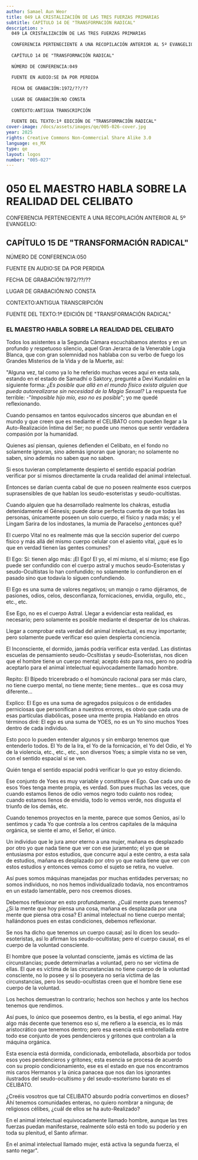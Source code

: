 ```yaml
---
author: Samael Aun Weor
title: 049 LA CRISTALIZACIÓN DE LAS TRES FUERZAS PRIMARIAS
subtitle: CAPÍTULO 14 DE "TRANSFORMACIÓN RADICAL"
description: >
  049 LA CRISTALIZACIÓN DE LAS TRES FUERZAS PRIMARIAS
  
  CONFERENCIA PERTENECIENTE A UNA RECOPILACIÓN ANTERIOR AL 5º EVANGELIO:
  
  CAPÍTULO 14 DE "TRANSFORMACIÓN RADICAL"
  
  NÚMERO DE CONFERENCIA:049
  
  FUENTE EN AUDIO:SE DA POR PERDIDA
  
  FECHA DE GRABACIÓN:1972/??/??
  
  LUGAR DE GRABACIÓN:NO CONSTA
  
  CONTEXTO:ANTIGUA TRANSCRIPCIÓN
  
  FUENTE DEL TEXTO:1ª EDICIÓN DE "TRANSFORMACIÓN RADICAL"
cover-image: /docs/assets/images/qe/005-026-cover.jpg
year: 2025
rights: Creative Commons Non-Commercial Share Alike 3.0
language: es_MX
type: qe
layout: logos
number: "005-027"
---
```

# 050 EL MAESTRO HABLA SOBRE LA REALIDAD DEL CELIBATO

CONFERENCIA PERTENECIENTE A UNA RECOPILACIÓN ANTERIOR AL 5º EVANGELIO:

## CAPÍTULO 15 DE "TRANSFORMACIÓN RADICAL"

NÚMERO DE CONFERENCIA:050

FUENTE EN AUDIO:SE DA POR PERDIDA

FECHA DE GRABACIÓN:1972/??/??

LUGAR DE GRABACIÓN:NO CONSTA

CONTEXTO:ANTIGUA TRANSCRIPCIÓN

FUENTE DEL TEXTO:1ª EDICIÓN DE "TRANSFORMACIÓN RADICAL"

### EL MAESTRO HABLA SOBRE LA REALIDAD DEL CELIBATO

Todos los asistentes a la Segunda Cámara escuchábamos atentos y en un profundo y respetuoso silencio, aquel Gran Jerarca de la Venerable Logia Blanca, que con gran solemnidad nos hablaba con su verbo de fuego los Grandes Misterios de la Vida y de la Muerte, así:

"Alguna vez, tal como ya lo he referido muchas veces aquí en esta sala, estando en el estado de Samadhí o Saktory, pregunté a Devi Kundalini en la siguiente forma: *¿Es posible que allá en el mundo físico exista alguien que pueda autorealizarse sin necesidad de la Magia Sexual?* La respuesta fue terrible: -"*Imposible hijo mío, eso no es posible*"; yo me quedé reflexionando.

Cuando pensamos en tantos equivocados sinceros que abundan en el mundo y que creen que es mediante el CELIBATO como pueden llegar a la Auto-Realización Íntima del Ser; no puede uno menos que sentir verdadera compasión por la humanidad.

Quienes así piensan, quienes defienden el Celibato, en el fondo no solamente ignoran, sino además ignoran que ignoran; no solamente no saben, sino además no saben que no saben.

Si esos tuvieran completamente despierto el sentido espacial podrían verificar por sí mismos directamente la cruda realidad del animal intelectual.

Entonces se darían cuenta cabal de que no poseen realmente esos cuerpos suprasensibles de que hablan los seudo-esoteristas y seudo-ocultistas.

Cuando alguien que ha desarrollado realmente los chakras, estudia detenidamente el Génesis; puede darse perfecta cuenta de que todas las personas, únicamente poseen un solo cuerpo, el físico y nada más; y el Lingam Sarira de los indostanes, la mumia de Paracelso ¿entonces qué?

El cuerpo Vital no es realmente más que la sección superior del cuerpo físico y más allá del mismo cuerpo celular con el asiento vital, ¿qué es lo que en verdad tienen las gentes comunes?

El Ego: Sí: tienen algo más: ¡El Ego! El yo, el mí mismo, el sí mismo; ese Ego puede ser confundido con el cuerpo astral y muchos seudo-Esoteristas y seudo-Ocultistas lo han confundido; no solamente lo confundieron en el pasado sino que todavía lo siguen confundiendo.

El Ego es una suma de valores negativos; un manojo o ramo dijéramos, de pasiones, odios, celos, desconfianza, fornicaciones, envidia, orgullo, etc., etc., etc.

Ese Ego, no es el cuerpo Astral. Llegar a evidenciar esta realidad, es necesario; pero solamente es posible mediante el despertar de los chakras.

Llegar a comprobar esta verdad del animal intelectual, es muy importante; pero solamente puede verificar eso quien despierta conciencia.

El Inconsciente, el dormido, jamás podría verificar esta verdad. Las distintas escuelas de pensamiento seudo-Ocsltistas y seudo-Esoteristas, nos dicen que el hombre tiene un cuerpo mental; acepto ésto para nos, pero no podría aceptarlo para el animal intelectual equivocadamente llamado hombre.

Repito: El Bípedo tricerebrado o el homúnculo racional para ser más claro, no tiene cuerpo mental, no tiene mente; tiene mentes... que es cosa muy diferente...

Explico: El Ego es una suma de agregados psíquicos o de entidades perniciosas que personifican a nuestros errores, es obvio que cada una de esas partículas diabólicas, posee una mente propia. Hablando en otros términos diré: El ego es una suma de YOES, no es un Yo sino muchos Yoes dentro de cada individuo.

Esto poco lo pueden entender algunos y sin embargo tenemos que entenderlo todos. El Yo de la Ira, el Yo de la fornicación, el Yo del Odio, el Yo de la violencia, etc., etc., etc., son diversos Yoes; a simple vista no se ven, con el sentido espacial sí se ven.

Quién tenga el sentido espacial podrá verificar lo que yo estoy diciendo.

Ese conjunto de Yoes es muy variable y constituye el Ego. Que cada uno de esos Yoes tenga mente propia, es verdad. Son pues muchas las veces, que cuando estamos llenos de odio vemos negro todo cuánto nos rodea; cuando estamos llenos de envidia, todo lo vemos verde, nos disgusta el triunfo de los demás, etc.

Cuando tenemos proyectos en la mente, parece que somos Genios, así lo sentimos y cada Yo que controla a los centros capitales de la máquina orgánica, se siente el amo, el Señor, el único.

Un individuo que le jura amor eterno a una mujer, mañana es desplazado por otro yo que nada tiene que ver con ese juramento; el yo que se entusiasma por estos estudios, que concurre aquí a este centro, a esta sala de estudios, mañana es desplazado por otro yo que nada tiene que ver con estos estudios y entonces vemos como el sujeto se retira, no vuelve.

Así pues somos máquinas manejadas por muchas entidades perversas; no somos individuos, no nos hemos individualizado todavía, nos encontramos en un estado lamentable, pero nos creemos dioses.

Debemos reflexionar en esto profundamente. ¿Cuál mente pues tenemos? ¿Si la mente que hoy piensa una cosa, mañana es desplazada por una mente que piensa otra cosa? El animal intelectual no tiene cuerpo mental; hallándonos pues en estas condiciones, debemos reflexionar.

Se nos ha dicho que tenemos un cuerpo causal; así lo dicen los seudo-esoteristas, así lo afirman los seudo-ocultistas; pero el cuerpo causal, es el cuerpo de la voluntad consciente.

El hombre que posee la voluntad consciente, jamás es víctima de las circunstancias; puede determinarlas a voluntad, pero no ser víctima de ellas. El que es víctima de las circunstancias no tiene cuerpo de la voluntad consciente, no lo posee y si lo poseyera no sería víctima de las circunstancias, pero los seudo-ocultistas creen que el hombre tiene ese cuerpo de la voluntad.

Los hechos demuestran lo contrario; hechos son hechos y ante los hechos tenemos que rendimos.

Así pues, lo único que poseemos dentro, es la bestia, el ego animal. Hay algo más decente que tenemos eso sí, me refiero a la esencia, es lo más aristocrático que tenemos dentro; pero esa esencia está embotellada entre todo ese conjunto de yoes pendencieros y gritones que controlan a la máquina orgánica.

Esta esencia está dormida, condicionada, embotellada, absorbida por todos esos yoes pendencieros y gritones; esta esencia se procesa de acuerdo con su propio condicionamiento, ese es el estado en que nos encontramos mis caros Hermanos y la única panacea que nos dan los ignorantes ilustrados del seudo-ocultismo y del seudo-esoterismo barato es el CELIBATO.

¿Creéis vosotros que tal CELIBATO absurdo podría convertimos en dioses? Ahí tenemos comunidades enteras, no quiero nombrar a ninguna; de religiosos célibes, ¿cuál de ellos se ha auto-Realizado?

En el animal intelectual equivocadamente llamado hombre, aunque las tres fuerzas puedan manifestarse, realmente sólo está en todo su poderío y en toda su plenitud, el Santo afirmar.

En el animal intelectual llamado mujer, está activa la segunda fuerza, el santo negar".

